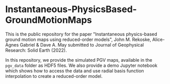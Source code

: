 # Instantaneous-PhysicsBased-GroundMotionMaps
This is the public repository for the paper
"Instantaneous physics-based ground motion maps using reduced-order models",
John M. Rekoske, Alice-Agnes Gabriel & Dave A. May submitted to
Journal of Geophysical Research: Solid Earth (2022).

In this repository, we provide the simulated PGV maps, available in the
`pgv_data` folder as HDF5 files. We also provide a demo Jupyter notebook
which shows how to access the data and use radial basis function interpolation
to create a reduced-order model.
